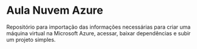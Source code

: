 # Aula Nuvem Azure
Repositório para importação das informações necessárias para criar uma máquina virtual na Microsoft Azure, acessar, baixar dependências e subir um projeto simples.
